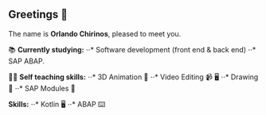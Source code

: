 ## Greetings :bow:

The name is **Orlando Chirinos**, pleased to meet you.

:books: **Currently studying:**
⋅⋅* Software development (front end & back end)
⋅⋅* SAP ABAP.

:technologist: **Self teaching skills:**
⋅⋅* 3D Animation :robot:
⋅⋅* Video Editing :video_camera: :desktop_computer:
⋅⋅* Drawing :art:
⋅⋅* SAP Modules :necktie:

**Skills:**
⋅⋅* Kotlin :desktop_computer:
⋅⋅* ABAP :keyboard:

